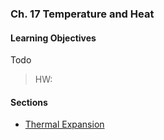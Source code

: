 ### Ch. 17 Temperature and Heat

#### Learning Objectives
Todo

> HW: 

#### Sections
+ [Thermal Expansion](/phys208a/topics/thermal_expansion.html)
